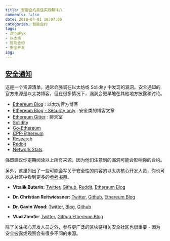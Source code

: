 ```yaml
---
title: 智能合约最佳实践翻译八
comments: false
date: 2018-04-01 18:07:06
categories: 智能合约
tags:
- ZhouFyk
- 以太坊
- 智能合约
- 安全开发
img:
---
```


## [安全通知](https://consensys.github.io/smart-contract-best-practices/security_notifications/)

这是一个资源清单，通常会强调在以太坊或 Solidity 中发现的漏洞。安全通知的官方来源是以太坊博客，但在很多情况下，漏洞会更早地在其他地方披露和讨论。

* [Ethereum Blog](https://blog.ethereum.org/) : 以太坊官方博客
* [Ethereum Blog - Security only](https://blog.ethereum.org/category/security/) : 安全类的博客文章
* [Ethereum Gitter](https://gitter.im/orgs/ethereum/rooms) : 聊天室
* [Solidity](https://gitter.im/ethereum/solidity)
* [Go-Ethereum](https://gitter.im/ethereum/go-ethereum)
* [CPP-Ethereum](https://gitter.im/ethereum/cpp-ethereum)
* [Research](https://gitter.im/ethereum/research)
* [Reddit](https://www.reddit.com/r/ethereum)
* [Network Stats](https://ethstats.net/)

强烈建议你定期阅读以上所有来源，因为他们注意到的漏洞可能会影响你的合约。

另外，这里列出了一些可能会写关于安全性的内容的以太坊核心开发人员，你也可以从社区中看到更多的[参考书目](https://github.com/ConsenSys/smart-contract-best-practices#smart-contract-security-bibliography)。

* **Vitalik Buterin:** [Twitter](https://twitter.com/vitalikbuterin), [Github](https://github.com/vbuterin), [Reddit](https://www.reddit.com/user/vbuterin), [Ethereum Blog](https://blog.ethereum.org/author/vitalik-buterin/)

* **Dr. Christian Reitwiessner:** [Twitter](https://twitter.com/ethchris), [Github](https://github.com/chriseth), [Ethereum Blog](https://blog.ethereum.org/author/christian_r/)

* **Dr. Gavin Wood:** [Twitter](https://twitter.com/gavofyork), [Blog](http://gavwood.com/), [Github](https://github.com/gavofyork)

* **Vlad Zamfir:**  [Twitter](https://twitter.com/vladzamfir), [Github](https://github.com/vladzamfir),[Ethereum Blog](https://blog.ethereum.org/author/vlad/)

除了关注核心开发人员之外，参与更广泛的区块链相关安全社区也很重要 - 因为安全披露或观察会有很多不同的来源。
